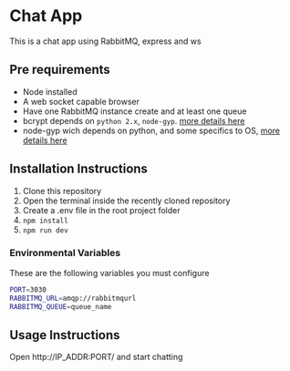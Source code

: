 # Chat App
This is a chat app using RabbitMQ, express and ws

## Pre requirements

- Node installed
- A web socket capable browser
- Have one RabbitMQ instance create and at least one queue
- bcrypt depends on `python 2.x`, `node-gyp`. [more details here](https://github.com/kelektiv/node.bcrypt.js)
- node-gyp wich depends on python, and some specifics to OS, [more details here](https://github.com/nodejs/node-gyp)

## Installation Instructions

1. Clone this repository
2. Open the terminal inside the recently cloned repository
3. Create a .env file in the root project folder
4. `npm install`
5. `npm run dev`

### Environmental Variables

These are the following variables you must configure

```sh
PORT=3030
RABBITMQ_URL=amqp://rabbitmqurl
RABBITMQ_QUEUE=queue_name
```

## Usage Instructions

Open http://IP_ADDR:PORT/ and start chatting
